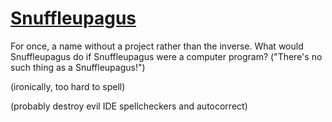 # [Snuffleupagus][1]
For once, a name without a project rather than the inverse. What would Snuffleupagus do if Snuffleupagus were a computer program? ("There's no such thing as a Snuffleupagus!")

(ironically, too hard to spell)

(probably destroy evil IDE spellcheckers and autocorrect)

[1]: <https://en.wikipedia.org/wiki/Mr._Snuffleupagus#Spelling> "Mr. Snuffleupagus (Spelling)"
